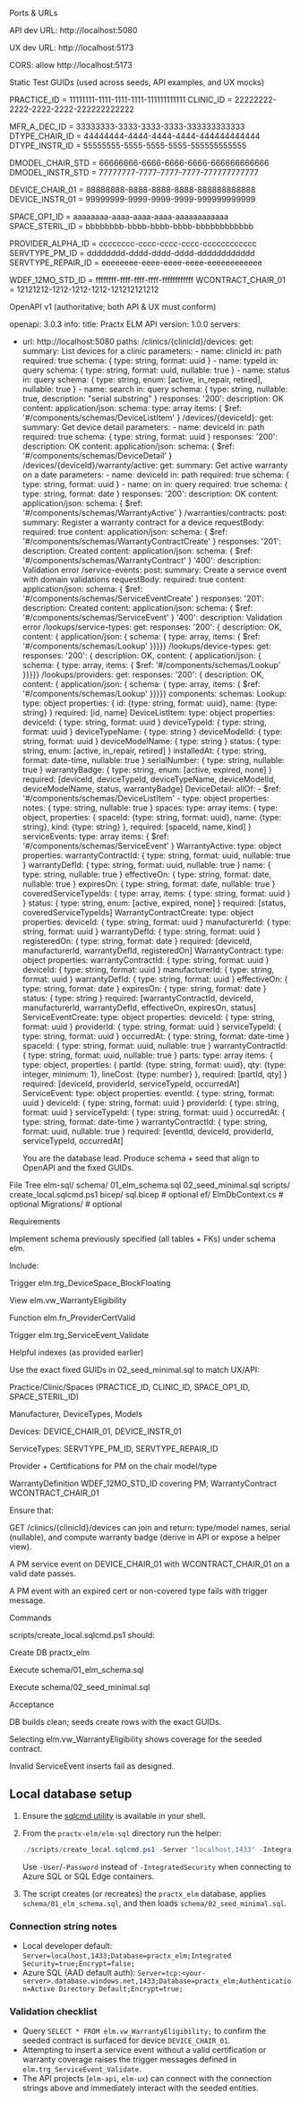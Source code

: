 Ports & URLs

API dev URL: http://localhost:5080

UX dev URL: http://localhost:5173

CORS: allow http://localhost:5173

Static Test GUIDs (used across seeds, API examples, and UX mocks)

PRACTICE_ID = 11111111-1111-1111-1111-111111111111
CLINIC_ID   = 22222222-2222-2222-2222-222222222222

MFR_A_DEC_ID       = 33333333-3333-3333-3333-333333333333
DTYPE_CHAIR_ID     = 44444444-4444-4444-4444-444444444444
DTYPE_INSTR_ID     = 55555555-5555-5555-5555-555555555555

DMODEL_CHAIR_STD   = 66666666-6666-6666-6666-666666666666
DMODEL_INSTR_STD   = 77777777-7777-7777-7777-777777777777

DEVICE_CHAIR_01    = 88888888-8888-8888-8888-888888888888
DEVICE_INSTR_01    = 99999999-9999-9999-9999-999999999999

SPACE_OP1_ID       = aaaaaaaa-aaaa-aaaa-aaaa-aaaaaaaaaaaa
SPACE_STERIL_ID    = bbbbbbbb-bbbb-bbbb-bbbb-bbbbbbbbbbbb

PROVIDER_ALPHA_ID  = cccccccc-cccc-cccc-cccc-cccccccccccc
SERVTYPE_PM_ID     = dddddddd-dddd-dddd-dddd-dddddddddddd
SERVTYPE_REPAIR_ID = eeeeeeee-eeee-eeee-eeee-eeeeeeeeeeee

WDEF_12MO_STD_ID   = ffffffff-ffff-ffff-ffff-ffffffffffff
WCONTRACT_CHAIR_01 = 12121212-1212-1212-1212-121212121212


OpenAPI v1 (authoritative; both API & UX must conform)

openapi: 3.0.3
info:
  title: Practx ELM API
  version: 1.0.0
servers:
  - url: http://localhost:5080
paths:
  /clinics/{clinicId}/devices:
    get:
      summary: List devices for a clinic
      parameters:
        - name: clinicId
          in: path
          required: true
          schema: { type: string, format: uuid }
        - name: typeId
          in: query
          schema: { type: string, format: uuid, nullable: true }
        - name: status
          in: query
          schema: { type: string, enum: [active, in_repair, retired], nullable: true }
        - name: search
          in: query
          schema: { type: string, nullable: true, description: "serial substring" }
      responses:
        '200':
          description: OK
          content:
            application/json:
              schema:
                type: array
                items: { $ref: '#/components/schemas/DeviceListItem' }
  /devices/{deviceId}:
    get:
      summary: Get device detail
      parameters:
        - name: deviceId
          in: path
          required: true
          schema: { type: string, format: uuid }
      responses:
        '200':
          description: OK
          content:
            application/json:
              schema: { $ref: '#/components/schemas/DeviceDetail' }
  /devices/{deviceId}/warranty/active:
    get:
      summary: Get active warranty on a date
      parameters:
        - name: deviceId
          in: path
          required: true
          schema: { type: string, format: uuid }
        - name: on
          in: query
          required: true
          schema: { type: string, format: date }
      responses:
        '200':
          description: OK
          content:
            application/json:
              schema: { $ref: '#/components/schemas/WarrantyActive' }
  /warranties/contracts:
    post:
      summary: Register a warranty contract for a device
      requestBody:
        required: true
        content:
          application/json:
            schema: { $ref: '#/components/schemas/WarrantyContractCreate' }
      responses:
        '201':
          description: Created
          content:
            application/json:
              schema: { $ref: '#/components/schemas/WarrantyContract' }
        '400':
          description: Validation error
  /service-events:
    post:
      summary: Create a service event with domain validations
      requestBody:
        required: true
        content:
          application/json:
            schema: { $ref: '#/components/schemas/ServiceEventCreate' }
      responses:
        '201':
          description: Created
          content:
            application/json:
              schema: { $ref: '#/components/schemas/ServiceEvent' }
        '400':
          description: Validation error
  /lookups/service-types:
    get:
      responses:
        '200': { description: OK, content: { application/json: { schema: { type: array, items: { $ref: '#/components/schemas/Lookup' }}}}}
  /lookups/device-types:
    get:
      responses:
        '200': { description: OK, content: { application/json: { schema: { type: array, items: { $ref: '#/components/schemas/Lookup' }}}}}
  /lookups/providers:
    get:
      responses:
        '200': { description: OK, content: { application/json: { schema: { type: array, items: { $ref: '#/components/schemas/Lookup' }}}}}
components:
  schemas:
    Lookup:
      type: object
      properties: { id: {type: string, format: uuid}, name: {type: string} }
      required: [id, name]
    DeviceListItem:
      type: object
      properties:
        deviceId: { type: string, format: uuid }
        deviceTypeId: { type: string, format: uuid }
        deviceTypeName: { type: string }
        deviceModelId: { type: string, format: uuid }
        deviceModelName: { type: string }
        status: { type: string, enum: [active, in_repair, retired] }
        installedAt: { type: string, format: date-time, nullable: true }
        serialNumber: { type: string, nullable: true }
        warrantyBadge: { type: string, enum: [active, expired, none] }
      required: [deviceId, deviceTypeId, deviceTypeName, deviceModelId, deviceModelName, status, warrantyBadge]
    DeviceDetail:
      allOf:
        - $ref: '#/components/schemas/DeviceListItem'
        - type: object
          properties:
            notes: { type: string, nullable: true }
            spaces: 
              type: array
              items: { type: object, properties: { spaceId: {type: string, format: uuid}, name: {type: string}, kind: {type: string} }, required: [spaceId, name, kind] }
            serviceEvents:
              type: array
              items: { $ref: '#/components/schemas/ServiceEvent' }
    WarrantyActive:
      type: object
      properties:
        warrantyContractId: { type: string, format: uuid, nullable: true }
        warrantyDefId: { type: string, format: uuid, nullable: true }
        name: { type: string, nullable: true }
        effectiveOn: { type: string, format: date, nullable: true }
        expiresOn: { type: string, format: date, nullable: true }
        coveredServiceTypeIds: { type: array, items: { type: string, format: uuid } }
        status: { type: string, enum: [active, expired, none] }
      required: [status, coveredServiceTypeIds]
    WarrantyContractCreate:
      type: object
      properties:
        deviceId: { type: string, format: uuid }
        manufacturerId: { type: string, format: uuid }
        warrantyDefId: { type: string, format: uuid }
        registeredOn: { type: string, format: date }
      required: [deviceId, manufacturerId, warrantyDefId, registeredOn]
    WarrantyContract:
      type: object
      properties:
        warrantyContractId: { type: string, format: uuid }
        deviceId: { type: string, format: uuid }
        manufacturerId: { type: string, format: uuid }
        warrantyDefId: { type: string, format: uuid }
        effectiveOn: { type: string, format: date }
        expiresOn: { type: string, format: date }
        status: { type: string }
      required: [warrantyContractId, deviceId, manufacturerId, warrantyDefId, effectiveOn, expiresOn, status]
    ServiceEventCreate:
      type: object
      properties:
        deviceId: { type: string, format: uuid }
        providerId: { type: string, format: uuid }
        serviceTypeId: { type: string, format: uuid }
        occurredAt: { type: string, format: date-time }
        spaceId: { type: string, format: uuid, nullable: true }
        warrantyContractId: { type: string, format: uuid, nullable: true }
        parts:
          type: array
          items: { type: object, properties: { partId: {type: string, format: uuid}, qty: {type: integer, minimum: 1}, lineCost: {type: number} }, required: [partId, qty] }
      required: [deviceId, providerId, serviceTypeId, occurredAt]
    ServiceEvent:
      type: object
      properties:
        eventId: { type: string, format: uuid }
        deviceId: { type: string, format: uuid }
        providerId: { type: string, format: uuid }
        serviceTypeId: { type: string, format: uuid }
        occurredAt: { type: string, format: date-time }
        warrantyContractId: { type: string, format: uuid, nullable: true }
      required: [eventId, deviceId, providerId, serviceTypeId, occurredAt]

    You are the database lead. Produce schema + seed that align to OpenAPI and the fixed GUIDs.

File Tree
elm-sql/
  schema/
    01_elm_schema.sql
    02_seed_minimal.sql
  scripts/
    create_local.sqlcmd.ps1
  bicep/
    sql.bicep              # optional
  ef/
    ElmDbContext.cs        # optional
    Migrations/            # optional

Requirements

Implement schema previously specified (all tables + FKs) under schema elm.

Include:

Trigger elm.trg_DeviceSpace_BlockFloating

View elm.vw_WarrantyEligibility

Function elm.fn_ProviderCertValid

Trigger elm.trg_ServiceEvent_Validate

Helpful indexes (as provided earlier)

Use the exact fixed GUIDs in 02_seed_minimal.sql to match UX/API:

Practice/Clinic/Spaces (PRACTICE_ID, CLINIC_ID, SPACE_OP1_ID, SPACE_STERIL_ID)

Manufacturer, DeviceTypes, Models

Devices: DEVICE_CHAIR_01, DEVICE_INSTR_01

ServiceTypes: SERVTYPE_PM_ID, SERVTYPE_REPAIR_ID

Provider + Certifications for PM on the chair model/type

WarrantyDefinition WDEF_12MO_STD_ID covering PM; WarrantyContract WCONTRACT_CHAIR_01

Ensure that:

GET /clinics/{clinicId}/devices can join and return: type/model names, serial (nullable), and compute warranty badge (derive in API or expose a helper view).

A PM service event on DEVICE_CHAIR_01 with WCONTRACT_CHAIR_01 on a valid date passes.

A PM event with an expired cert or non-covered type fails with trigger message.

Commands

scripts/create_local.sqlcmd.ps1 should:

Create DB practx_elm

Execute schema/01_elm_schema.sql

Execute schema/02_seed_minimal.sql

Acceptance

DB builds clean; seeds create rows with the exact GUIDs.

Selecting elm.vw_WarrantyEligibility shows coverage for the seeded contract.

Invalid ServiceEvent inserts fail as designed.

## Local database setup

1. Ensure the [sqlcmd utility](https://learn.microsoft.com/sql/tools/sqlcmd/sqlcmd-utility) is available in your shell.
2. From the `practx-elm/elm-sql` directory run the helper:

   ```powershell
   ./scripts/create_local.sqlcmd.ps1 -Server "localhost,1433" -IntegratedSecurity
   ```

   Use `-User`/`-Password` instead of `-IntegratedSecurity` when connecting to Azure SQL or SQL Edge containers.
3. The script creates (or recreates) the `practx_elm` database, applies `schema/01_elm_schema.sql`, and then loads `schema/02_seed_minimal.sql`.

### Connection string notes

- Local developer default: `Server=localhost,1433;Database=practx_elm;Integrated Security=true;Encrypt=false;`
- Azure SQL (AAD default auth): `Server=tcp:<your-server>.database.windows.net,1433;Database=practx_elm;Authentication=Active Directory Default;Encrypt=true;`

### Validation checklist

- Query `SELECT * FROM elm.vw_WarrantyEligibility;` to confirm the seeded contract is surfaced for device `DEVICE_CHAIR_01`.
- Attempting to insert a service event without a valid certification or warranty coverage raises the trigger messages defined in `elm.trg_ServiceEvent_Validate`.
- The API projects (`elm-api`, `elm-ux`) can connect with the connection strings above and immediately interact with the seeded entities.
